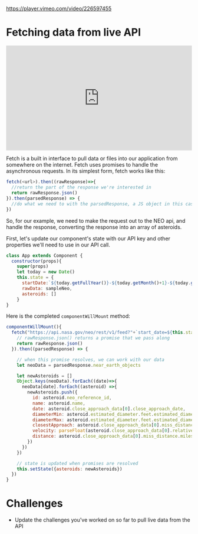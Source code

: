 https://player.vimeo.com/video/226597455

# Fetching data from live API

<div style="position:relative;height:0;padding-bottom:56.25%"><iframe src="https://www.youtube.com/embed/g6-ZwZmRncs?ecver=2" width="640" height="360" frameborder="0" style="position:absolute;width:100%;height:100%;left:0" allowfullscreen></iframe></div>

Fetch is a built in interface to pull data or files into our application from somewhere on the internet.  Fetch uses promises to handle the asynchronous requests.  In its simplest form, fetch works like this:

```Javascript
fetch(<url>).then((rawResponse)=>{
  //return the part of the response we're interested in
  return rawResponse.json()
}).then(parsedResponse) => {
  //do what we need to with the parsedResponse, a JS object in this case
})
```

So, for our example, we need to make the request out to the NEO api, and handle the response, converting the response into an array of asteroids.

First, let's update our component's state with our API key and other properties we'll need to use in our API call.

```Javascript
class App extends Component {
  constructor(props){
    super(props)
    let today = new Date()
    this.state = {
      startDate:`${today.getFullYear()}-${today.getMonth()+1}-${today.getDate()}`,
      rawData: sampleNeo,
      asteroids: []
    }
}
```


Here is the completed ```componentWillMount``` method:

```Javascript
componentWillMount(){
  fetch("https://api.nasa.gov/neo/rest/v1/feed?"+`start_date=${this.state.startDate}&api_key=${<your apikey>}`).then((rawResponse)=>{
    // rawResponse.json() returns a promise that we pass along
    return rawResponse.json()
  }).then((parsedResponse) => {

    // when this promise resolves, we can work with our data
    let neoData = parsedResponse.near_earth_objects

    let newAsteroids = []
    Object.keys(neoData).forEach((date)=>{
      neoData[date].forEach((asteroid) =>{
        newAsteroids.push({
          id: asteroid.neo_reference_id,
          name: asteroid.name,
          date: asteroid.close_approach_data[0].close_approach_date,
          diameterMin: asteroid.estimated_diameter.feet.estimated_diameter_min.toFixed(0),
          diameterMax: asteroid.estimated_diameter.feet.estimated_diameter_max.toFixed(0),
          closestApproach: asteroid.close_approach_data[0].miss_distance.miles,
          velocity: parseFloat(asteroid.close_approach_data[0].relative_velocity.miles_per_hour).toFixed(0),
          distance: asteroid.close_approach_data[0].miss_distance.miles
        })
      })
    })

    // state is updated when promises are resolved
    this.setState({asteroids: newAsteroids})
  })
}
```

# Challenges
* Update the challenges you've worked on so far to pull live data from the API
